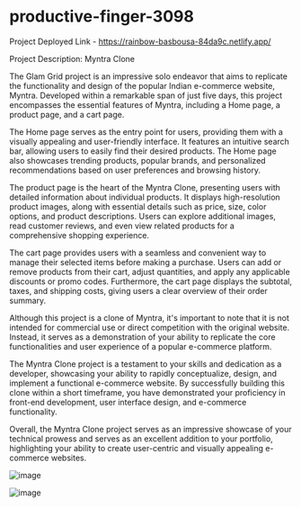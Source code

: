 # productive-finger-3098

Project Deployed Link - https://rainbow-basbousa-84da9c.netlify.app/

Project Description: Myntra Clone

The Glam Grid project is an impressive solo endeavor that aims to replicate the functionality and design of the popular Indian e-commerce website, Myntra. Developed within a remarkable span of just five days, this project encompasses the essential features of Myntra, including a Home page, a product page, and a cart page. 

The Home page serves as the entry point for users, providing them with a visually appealing and user-friendly interface. It features an intuitive search bar, allowing users to easily find their desired products. The Home page also showcases trending products, popular brands, and personalized recommendations based on user preferences and browsing history.

The product page is the heart of the Myntra Clone, presenting users with detailed information about individual products. It displays high-resolution product images, along with essential details such as price, size, color options, and product descriptions. Users can explore additional images, read customer reviews, and even view related products for a comprehensive shopping experience.

The cart page provides users with a seamless and convenient way to manage their selected items before making a purchase. Users can add or remove products from their cart, adjust quantities, and apply any applicable discounts or promo codes. Furthermore, the cart page displays the subtotal, taxes, and shipping costs, giving users a clear overview of their order summary.

Although this project is a clone of Myntra, it's important to note that it is not intended for commercial use or direct competition with the original website. Instead, it serves as a demonstration of your ability to replicate the core functionalities and user experience of a popular e-commerce platform.

The Myntra Clone project is a testament to your skills and dedication as a developer, showcasing your ability to rapidly conceptualize, design, and implement a functional e-commerce website. By successfully building this clone within a short timeframe, you have demonstrated your proficiency in front-end development, user interface design, and e-commerce functionality.

Overall, the Myntra Clone project serves as an impressive showcase of your technical prowess and serves as an excellent addition to your portfolio, highlighting your ability to create user-centric and visually appealing e-commerce websites.


![image](https://github.com/Fiza32/productive-finger-3098/assets/115460409/d07e2822-bda6-447b-8ae1-7fb72ac9585a)

![image](https://github.com/Fiza32/productive-finger-3098/assets/115460409/2264829b-f441-4da2-856e-22e6aa618d39)



